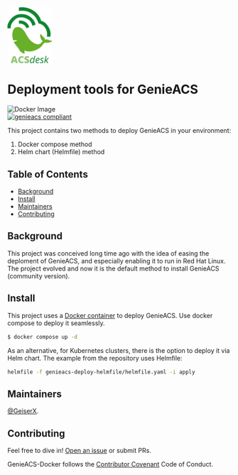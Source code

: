 <img src="https://github.com/GeiserX/genieacs-docker/blob/master/extra/logo.png" width="100"/>

# Deployment tools for GenieACS

![Docker Image](https://img.shields.io/docker/pulls/drumsergio/genieacs)  
[![genieacs compliant](https://img.shields.io/github/license/GeiserX/genieacs-docker)](https://github.com/GeiserX/genieacs-docker/blob/main/LICENSE)

This project contains two methods to deploy GenieACS in your environment: 
1. Docker compose method
2. Helm chart (Helmfile) method


## Table of Contents

- [Background](#background)
- [Install](#install)
- [Maintainers](#maintainers)
- [Contributing](#contributing)

## Background

This project was conceived long time ago with the idea of easing the deploment of GenieACS, and especially enabling it to run in Red Hat Linux. The project evolved and now it is the default method to install GenieACS (community version).

## Install

This project uses a [Docker container](https://hub.docker.com/repository/docker/drumsergio/genieacs) to deploy GenieACS. Use docker compose to deploy it seamlessly.

```sh
$ docker compose up -d
```

As an alternative, for Kubernetes clusters, there is the option to deploy it via Helm chart. The example from the repository uses Helmfile:

```bash
helmfile -f genieacs-deploy-helmfile/helmfile.yaml -i apply
```

## Maintainers

[@GeiserX](https://github.com/GeiserX).

## Contributing

Feel free to dive in! [Open an issue](https://github.com/GeiserX/genieacs-docker/issues/new) or submit PRs.

GenieACS-Docker follows the [Contributor Covenant](http://contributor-covenant.org/version/2/1/) Code of Conduct.
